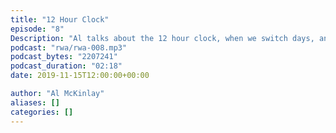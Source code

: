 ```yaml
---
title: "12 Hour Clock"
episode: "8"
Description: "Al talks about the 12 hour clock, when we switch days, and how that feels wrong."
podcast: "rwa/rwa-008.mp3"
podcast_bytes: "2207241"
podcast_duration: "02:18"
date: 2019-11-15T12:00:00+00:00

author: "Al McKinlay"
aliases: []
categories: []
---
```

